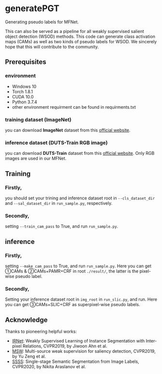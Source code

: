 # generatePGT
Generating pseudo labels for MFNet.

This can also be served as a pipeline for all weakly supervised salient object detection (WSOD) methods. This code can generate class activation maps (CAMs) as well as two kinds of pseudo labels for WSOD. We sincerely hope that this will contribute to the community.

## Prerequisites
### environment
  - Windows 10
  - Torch 1.8.1
  - CUDA 10.0
  - Python 3.7.4
  - other environment requirment can be found in requirments.txt 

### training dataset (ImageNet)
you can download **ImageNet** dataset from this [official website](https://image-net.org/).

### inference dataset (DUTS-Train RGB image)
you can download **DUTS-Train** dataset from this [official website](http://saliencydetection.net/duts/). Only RGB images are used in our MFNet.

## Training
### Firstly, 
you should set your trining and inference dataset root in ```--cls_dataset_dir``` and ```--sal_dataset_dir``` in ```run_sample.py```, respectively.
### Secondly,
setting ```--train_cam_pass``` to True, and run ```run_sample.py```.

## inference
### Firstly, 
setting ```--make_cam_pass``` to True, and run ```run_sample.py```. Here you can get ①CAMs & ②CAMs+PAMR+CRF in root ```./result/```, the latter is the pixel-wise pseudo label.
### Secondly,
Setting your inference dataset root in ```img_root``` in ```run_slic.py```, and run. Here you can get ③CAMs+SLIC+CRF as superpixel-wise pseudo labels.


## Acknowledge
Thanks to pioneering helpful works:

  - [IRNet](https://github.com/jiwoon-ahn/irn):  Weakly Supervised Learning of Instance Segmentation with Inter-pixel Relations, CVPR2019, by Jiwoon Ahn et al.
  - [MSW](https://github.com/zengxianyu/mws/tree/new):  Multi-source weak supervision for saliency detection, CVPR2019, by Yu Zeng et al.
  - [SSSS](https://github.com/visinf/1-stage-wseg):  Single-stage Semantic Segmentation from Image Labels, CVPR2020, by Nikita Araslanov et al.
